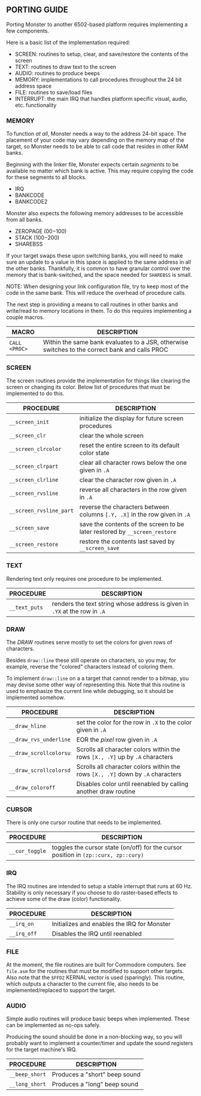 ## PORTING GUIDE

Porting Monster to another 6502-based platform requires implementing a few components.

Here is a basic list of the implementation required:

 - SCREEN:    routines to setup, clear, and save/restore the contents of the screen
 - TEXT:      routines to draw text to the screen
 - AUDIO:     routines to produce beeps
 - MEMORY:    implementations to call procedures throughout the 24 bit address space
 - FILE:      routines to save/load files
 - INTERRUPT: the main IRQ that handles platform specific visual, audio, etc. functionality

### MEMORY
To function _at all_, Monster needs a way to the address 24-bit space.
The placement of your code may vary depending on the memory map of the target, so Monster needs to be
able to call code that resides in other RAM banks.

Beginning with the linker file, Monster expects certain _segments_ to be available no matter which
bank is active.  This may require copying the code for these segments to all blocks.

* IRQ
* BANKCODE
* BANKCODE2

Monster also expects the following memory addresses to be accessible from all banks.
* ZEROPAGE ($00-$100)
* STACK ($100-$200)
* SHAREBSS

If your target swaps these upon switching banks, you will need to make sure an update to a value
in this space is applied to the same address in all the other banks.  Thankfully, it is common
to have granular control over the memory that is bank-switched, and the space needed for `SHAREBSS`
is small.

NOTE: When designing your link configuration file, try to keep most of the code in the same bank. This will
reduce the overhead of procedure calls.

The next step is providing a means to call routines in other banks and write/read to memory locations in them.
To do this requires implementing a couple macros.

|  MACRO                  | DESCRIPTION
|-------------------------|--------------------------------------------------------------------------------------------------
| `CALL <PROC>`           | Within the same bank evaluates to a JSR, otherwise switches to the correct bank and calls PROC

### SCREEN
The screen routines provide the implementation for things like clearing the screen or changing its
color. Below list of procedures that must be implemented to do this.

|  PROCEDURE              | DESCRIPTION
|-------------------------|---------------------------------------------------------------------------------
| `__screen_init`         | initialize the display for future screen procedures
| `__screen_clr`          | clear the whole screen
| `__screen_clrcolor`     | reset the entire screen to its default color state
| `__screen_clrpart`      | clear all character rows below the one given in `.A`
| `__screen_clrline`      | clear the character row given in `.A`
| `__screen_rvsline`      | reverse all characters in the row given in `.A`
| `__screen_rvsline_part` | reverse the characters between columns `[.Y, .X]` in the row given in `.A`
| `__screen_save`         | save the contents of the screen to be later restored by `__screen_restore`
| `__screen_restore`      | restore the contents last saved by `__screen_save`

### TEXT
Rendering text only requires one procedure to be implemented.

|  PROCEDURE              | DESCRIPTION
|-------------------------|---------------------------------------------------------------------------------
| `__text_puts`           | renders the text string whose address is given in `.YX` at the row in `.A`

### DRAW
The _DRAW_ routines serve mostly to set the colors for given rows of characters.

Besides `draw::line` these still operate on characters, so you may, for example, reverse the "colored"
characters instead of coloring them.

To implement `draw::line` on a a target that cannot render to a bitmap, you may devise some other way of
representing this.  Note that this routine is used to emphasize the current line while debugging, so
it should be implemented somehow.

|  PROCEDURE              | DESCRIPTION
|-------------------------|---------------------------------------------------------------------------------
| `__draw_hline`          | set the color for the row in `.X` to the color given in `.A`
| `__draw_rvs_underline`  | EOR the _pixel_ row given in `.A`
| `__draw_scrollcolorsu`  | Scrolls all character colors within the rows `[X., .Y]` up by `.A` characters
| `__draw_scrollcolorsd`  | Scrolls all character colors within the rows `[X., .Y]` down by `.A` characters
| `__draw_coloroff`       | Disables color until reenabled by calling another draw routine

### CURSOR
There is only one cursor routine that needs to be implemented.

|  PROCEDURE              | DESCRIPTION
|-------------------------|--------------------------------------------------------------------------------------
| `__cur_toggle`          | toggles the cursor state (on/off) for the cursor position in `(zp::curx, zp::cury)`

### IRQ
The IRQ routines are intended to setup a stable interrupt that runs at 60 Hz.
Stability is only necessary if you choose to do raster-based effects to achieve some of the draw (color)
functionality.

|  PROCEDURE              | DESCRIPTION
|-------------------------|--------------------------------------------------------------------------------------
| `__irq_on`              | Initializes and enables the IRQ for Monster
| `__irq_off`             | Disables the IRQ until reenabled

### FILE
At the moment, the file routines are built for Commodore computers.
See `file.asm` for the routines that must be modified to support other targets.  Also note that
the `$FFD2` KERNAL vector is used (sparingly).  This routine, which outputs a character to the current
file, also needs to be implemented/replaced to support the target.

### AUDIO
Simple audio routines will produce basic beeps when implemented.  These can be implemented as no-ops safely.

Producing the sound should be done in a non-blocking way, so you will probably want to implement a counter/timer
and update the sound registers for the target machine's IRQ.

|  PROCEDURE              | DESCRIPTION
|-------------------------|---------------------------------------------------------------------------------
| `__beep_short`          | Produces a "short" beep sound
| `__long_short`          | Produces a "long" beep sound

